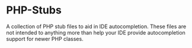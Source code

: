 PHP-Stubs
=========

A collection of PHP stub files to aid in IDE autocompletion.  These files are not intended to anything more than help your
IDE provide autocompletion support for newer PHP classes.
